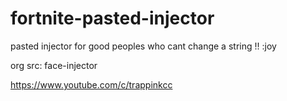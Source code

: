 # fortnite-pasted-injector
pasted injector for good peoples who cant change a string !! :joy

org src: face-injector

https://www.youtube.com/c/trappinkcc
